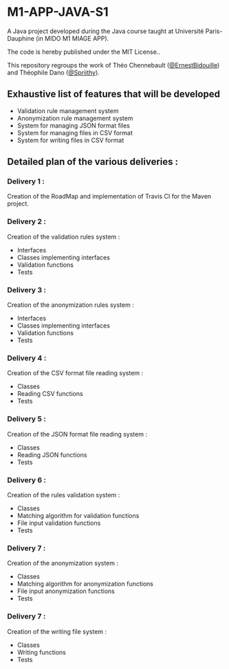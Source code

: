# M1-APP-JAVA-S1

A Java project developed during the Java course taught at Université Paris-Dauphine (in MIDO M1 MIAGE APP).

The code is hereby published under the MIT License..

This repository regroups the work of Théo Chennebault ([@ErnestBidouille](https://github.com/ErnestBidouille)) and Théophile Dano ([@Spriithy](https://github.com/Spriithy)).

## Exhaustive list of features that will be developed
- Validation rule management system
- Anonymization rule management system
- System for managing JSON format files
- System for managing files in CSV format
- System for writing files in CSV format

## Detailed plan of the various deliveries :

### Delivery 1 :
  Creation of the RoadMap and implementation of Travis CI for the Maven project.

### Delivery 2 :
  Creation of the validation rules system : 
   - Interfaces
   - Classes implementing interfaces
   - Validation functions
   - Tests

### Delivery 3 :
  Creation of the anonymization rules system : 
   - Interfaces
   - Classes implementing interfaces
   - Validation functions
   - Tests

### Delivery 4 :
  Creation of the CSV format file reading system : 
   - Classes
   - Reading CSV functions
   - Tests

### Delivery 5 :
  Creation of the JSON format file reading system : 
   - Classes
   - Reading JSON functions
   - Tests

### Delivery 6 :
  Creation of the rules validation system : 
   - Classes
   - Matching algorithm for validation functions
   - File input validation functions
   - Tests
    
### Delivery 7 :
  Creation of the anonymization system :
   - Classes
   - Matching algorithm for anonymization functions
   - File input anonymization functions
   - Tests

### Delivery 7 :
  Creation of the writing file system :
   - Classes
   - Writing functions
   - Tests
